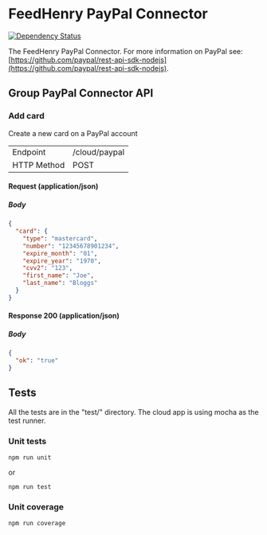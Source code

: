 # FeedHenry PayPal Connector

[![Dependency Status](https://img.shields.io/david/feedhenry-templates/fh-connector-paypal-cloud.svg?style=flat-square)](https://david-dm.org/feedhenry-templates/fh-connector-paypal-cloud)

The FeedHenry PayPal Connector. For more information on PayPal see: [https://github.com/paypal/rest-api-sdk-nodejs](https://github.com/paypal/rest-api-sdk-nodejs).

## Group PayPal Connector API

### Add card

Create a new card on a PayPal account

|              |               |
|--------------|---------------|
| Endpoint     | /cloud/paypal |
| HTTP Method  | POST          |

#### Request (application/json)

##### Body

```json
{
  "card": {
    "type": "mastercard",
    "number": "12345678901234",
    "expire_month": "01",
    "expire_year": "1970",
    "cvv2": "123",
    "first_name": "Joe",
    "last_name": "Bloggs"
  }
}
```

#### Response 200 (application/json)
    
##### Body
      
```json 
{
  "ok": "true"
}
```

## Tests

All the tests are in the "test/" directory. The cloud app is using mocha as the test runner. 

### Unit tests

```shell
npm run unit
```

or

```shell
npm run test
```

### Unit coverage

```shell
npm run coverage
```

